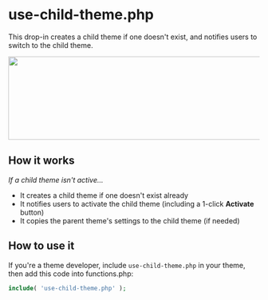 # use-child-theme.php
This drop-in creates a child theme if one doesn't exist, and notifies users to switch to the child theme.

<img src="http://i.imgur.com/dvLchUj.png" width="508" height="167" />

## How it works

_If a child theme isn't active..._
* It creates a child theme if one doesn't exist already
* It notifies users to activate the child theme (including a 1-click **Activate** button)
* It copies the parent theme's settings to the child theme (if needed)

## How to use it

If you're a theme developer, include `use-child-theme.php` in your theme, then add this code into functions.php:

```php
include( 'use-child-theme.php' );
```
